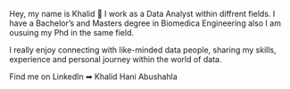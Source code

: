 Hey, my name is Khalid 👋
I work as a Data Analyst within diffrent fields.
I have a Bachelor’s and Masters degree  in Biomedica Engineering also I am ousuing my Phd in the same field.

I really enjoy connecting with like-minded data people, sharing my skills, experience and personal journey within the world of data.



Find me on LinkedIn ➡︎ Khalid Hani Abushahla
